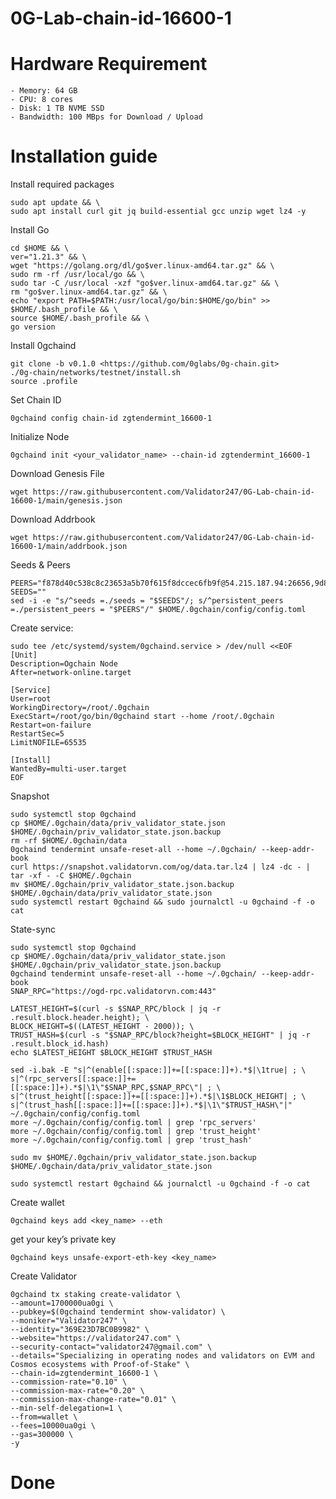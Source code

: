 # 0G-Lab-chain-id-16600-1

# Hardware Requirement

    - Memory: 64 GB
    - CPU: 8 cores
    - Disk: 1 TB NVME SSD
    - Bandwidth: 100 MBps for Download / Upload

# Installation guide

Install required packages

    sudo apt update && \
    sudo apt install curl git jq build-essential gcc unzip wget lz4 -y

Install Go

    cd $HOME && \
    ver="1.21.3" && \
    wget "https://golang.org/dl/go$ver.linux-amd64.tar.gz" && \
    sudo rm -rf /usr/local/go && \
    sudo tar -C /usr/local -xzf "go$ver.linux-amd64.tar.gz" && \
    rm "go$ver.linux-amd64.tar.gz" && \
    echo "export PATH=$PATH:/usr/local/go/bin:$HOME/go/bin" >> $HOME/.bash_profile && \
    source $HOME/.bash_profile && \
    go version

Install 0gchaind

    git clone -b v0.1.0 <https://github.com/0glabs/0g-chain.git>
    ./0g-chain/networks/testnet/install.sh
    source .profile

Set Chain ID

    0gchaind config chain-id zgtendermint_16600-1

Initialize Node

    0gchaind init <your_validator_name> --chain-id zgtendermint_16600-1

Download Genesis File

    wget https://raw.githubusercontent.com/Validator247/0G-Lab-chain-id-16600-1/main/genesis.json

Download Addrbook

    wget https://raw.githubusercontent.com/Validator247/0G-Lab-chain-id-16600-1/main/addrbook.json

Seeds & Peers

    PEERS="f878d40c538c8c23653a5b70f615f8dccec6fb9f@54.215.187.94:26656,9d88e34a436ec1b50155175bc6eba89e7a1f0e9a@213.199.61.18:26656"
    SEEDS=""
    sed -i -e "s/^seeds =./seeds = "$SEEDS"/; s/^persistent_peers =./persistent_peers = "$PEERS"/" $HOME/.0gchain/config/config.toml

Create service:

    sudo tee /etc/systemd/system/0gchaind.service > /dev/null <<EOF
    [Unit]
    Description=Ogchain Node
    After=network-online.target

    [Service]
    User=root
    WorkingDirectory=/root/.0gchain
    ExecStart=/root/go/bin/0gchaind start --home /root/.0gchain
    Restart=on-failure
    RestartSec=5
    LimitNOFILE=65535

    [Install]
    WantedBy=multi-user.target
    EOF

Snapshot

    sudo systemctl stop 0gchaind
    cp $HOME/.0gchain/data/priv_validator_state.json $HOME/.0gchain/priv_validator_state.json.backup
    rm -rf $HOME/.0gchain/data
    0gchaind tendermint unsafe-reset-all --home ~/.0gchain/ --keep-addr-book
    curl https://snapshot.validatorvn.com/og/data.tar.lz4 | lz4 -dc - | tar -xf - -C $HOME/.0gchain
    mv $HOME/.0gchain/priv_validator_state.json.backup $HOME/.0gchain/data/priv_validator_state.json
    sudo systemctl restart 0gchaind && sudo journalctl -u 0gchaind -f -o cat

State-sync

    sudo systemctl stop 0gchaind
    cp $HOME/.0gchain/data/priv_validator_state.json $HOME/.0gchain/priv_validator_state.json.backup
    0gchaind tendermint unsafe-reset-all --home ~/.0gchain/ --keep-addr-book
    SNAP_RPC="https://ogd-rpc.validatorvn.com:443"

    LATEST_HEIGHT=$(curl -s $SNAP_RPC/block | jq -r .result.block.header.height); \
    BLOCK_HEIGHT=$((LATEST_HEIGHT - 2000)); \
    TRUST_HASH=$(curl -s "$SNAP_RPC/block?height=$BLOCK_HEIGHT" | jq -r .result.block_id.hash)
    echo $LATEST_HEIGHT $BLOCK_HEIGHT $TRUST_HASH

    sed -i.bak -E "s|^(enable[[:space:]]+=[[:space:]]+).*$|\1true| ; \
    s|^(rpc_servers[[:space:]]+=[[:space:]]+).*$|\1\"$SNAP_RPC,$SNAP_RPC\"| ; \
    s|^(trust_height[[:space:]]+=[[:space:]]+).*$|\1$BLOCK_HEIGHT| ; \
    s|^(trust_hash[[:space:]]+=[[:space:]]+).*$|\1\"$TRUST_HASH\"|" ~/.0gchain/config/config.toml
    more ~/.0gchain/config/config.toml | grep 'rpc_servers'
    more ~/.0gchain/config/config.toml | grep 'trust_height'
    more ~/.0gchain/config/config.toml | grep 'trust_hash'

    sudo mv $HOME/.0gchain/priv_validator_state.json.backup $HOME/.0gchain/data/priv_validator_state.json

    sudo systemctl restart 0gchaind && journalctl -u 0gchaind -f -o cat

Create wallet

    0gchaind keys add <key_name> --eth

get your key’s private key

    0gchaind keys unsafe-export-eth-key <key_name>

Create Validator

    0gchaind tx staking create-validator \
    --amount=1700000ua0gi \
    --pubkey=$(0gchaind tendermint show-validator) \
    --moniker="Validator247" \
    --identity="369E23D7BC0B9982" \
    --website="https://validator247.com" \
    --security-contact="validator247@gmail.com" \
    --details="Specializing in operating nodes and validators on EVM and Cosmos ecosystems with Proof-of-Stake" \
    --chain-id=zgtendermint_16600-1 \
    --commission-rate="0.10" \
    --commission-max-rate="0.20" \
    --commission-max-change-rate="0.01" \
    --min-self-delegation=1 \
    --from=wallet \
    --fees=10000ua0gi \
    --gas=300000 \
    -y

# Done         

